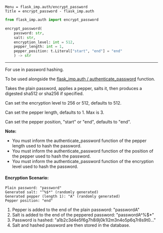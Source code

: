 ```
Menu = flask_imp.auth/encrypt_password
Title = encrypt_password - flask_imp.auth
```

```python
from flask_imp.auth import encrypt_password
```

```python
encrypt_password(
    password: str,
    salt: str,
    encryption_level: int = 512,
    pepper_length: int = 1,
    pepper_position: t.Literal["start", "end"] = "end"
    ) -> str
```

---

For use in password hashing.

To be used alongside the [flask_imp.auth / authenticate_password](flask_imp_auth-authenticate_password.html) function.

Takes the plain password, applies a pepper, salts it, then produces a digested sha512 or sha256 if specified.

Can set the encryption level to 256 or 512, defaults to 512.

Can set the pepper length, defaults to 1. Max is 3.

Can set the pepper position, "start" or "end", defaults to "end".

**Note:**

- You must inform the authenticate_password function of the pepper length used to hash the password.
- You must inform the authenticate_password function of the position of the pepper used to hash the password.
- You must inform the authenticate_password function of the encryption level used to hash the password.

#### Encryption Scenario:

```
Plain password: "password"
Generated salt: "^%$*" (randomly generated)
Generated pepper (length 1): "A" (randomly generated)
Pepper position: "end"
```

1. Pepper is added to the end of the plain password: "passwordA"
2. Salt is added to the end of the peppered password: "passwordA^%$*"
3. Password is hashed: "a1b2c3d4e5f6g7h8i9j0k1l2m3n4o5p6q7r8s9t0..."
4. Salt and hashed password are then stored in the database.

